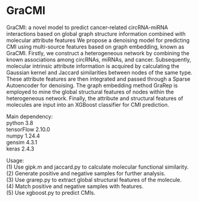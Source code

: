 # GraCMI  

GraCMI: a novel model to predict cancer-related circRNA-miRNA interactions based on global graph structure information combined with molecular attribute features
We propose a denoising model for predicting CMI using multi-source features based on graph embedding, known as GraCMI. Firstly, we construct a heterogeneous network by combining the known associations among circRNAs, miRNAs, and cancer. Subsequently, molecular intrinsic attribute information is acquired by calculating the Gaussian kernel and Jaccard similarities between nodes of the same type. These attribute features are then integrated and passed through a Sparse Autoencoder for denoising. The graph embedding method GraRep is employed to mine the global structural features of nodes within the heterogeneous network. Finally, the attribute and structural features of molecules are input into an XGBoost classifier for CMI prediction.

Main dependency:  
python 3.8  
tensorFlow 2.10.0  
numpy 1.24.4  
gensim 4.3.1  
keras 2.4.3  

Usage:  
(1) Use gipk.m and jaccard.py to calculate molecular functional similarity.  
(2) Generate positive and negative samples for further analysis.  
(3) Use grarep.py to extract global structural features of the molecule.  
(4) Match positive and negative samples with features.  
(5) Use xgboost.py to predict CMIs.  
